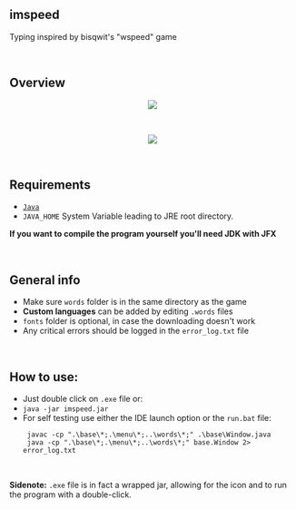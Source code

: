 ## imspeed
Typing inspired by bisqwit's "wspeed" game

<br>

## Overview

<p align="center">
  <img width="auto" height="auto" src="https://user-images.githubusercontent.com/25122875/85625633-0da71b80-b66c-11ea-928f-b1fe94220b2a.jpg">
</p>  
<br>
<p align="center">
  <img width="auto" height="auto" src="https://user-images.githubusercontent.com/25122875/85625655-1697ed00-b66c-11ea-880a-833b069b29a5.jpg">
</p>

<br>

## Requirements

* [`Java`](https://www.java.com/download/)
* `JAVA_HOME` System Variable leading to JRE root directory.

**If you want to compile the program yourself you'll need JDK with JFX**  

<br>  

## General info

* Make sure `words` folder is in the same directory as the game
* **Custom languages** can be added by editing `.words` files
* `fonts` folder is optional, in case the downloading doesn't work
* Any critical errors should be logged in the `error_log.txt` file
   
<br>


## How to use:
  * Just double click on `.exe` file or:
  * `java -jar imspeed.jar`
  * For self testing use either the IDE launch option or the `run.bat` file: <br>
    ```batch
     javac -cp ".\base\*;.\menu\*;..\words\*;" .\base\Window.java
     java -cp ".\base\*;.\menu\*;..\words\*;" base.Window 2> error_log.txt
    ```
  <br>  
  
**Sidenote:** `.exe` file is in fact a wrapped jar, allowing for the icon and to run the program with a double-click.
<br>
